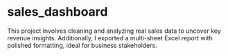 # sales_dashboard
This project involves cleaning and analyzing real sales data to uncover key revenue insights. Additionally, I exported a multi-sheet Excel report with polished formatting, ideal for business stakeholders.
